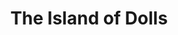 ---
layout: credit-info
headerstatus: shunk-header
valid: 1
title: The Island of Dolls
iden: theislandofdolls
showreel_weight: 2
credits_weight: 10
thumbnail: /assets/img/credits-grid/the-island-of-dolls.jpg
image: /assets/img/credits-grid/opengraph/the-island-of-dolls.jpg
image_size: 3
category: credits
role: Composer
type: Feature Film
imdb: http://www.imdb.com/title/tt4423788
sample: assets/media/the_island_of_the_dolls_60s
genre: Horror/Mystery
director: Javier Solorzano Casarin
producers: Christian Mejia Acosta, SJ Evans & Emma Raine Walker
synopsis: After the mysterious 1950's murders which happened upon the infamous 'Island of the Dolls', a modern-day British journalist, Emily has been assigned to research and uncover the truth of the unspoken event.
---